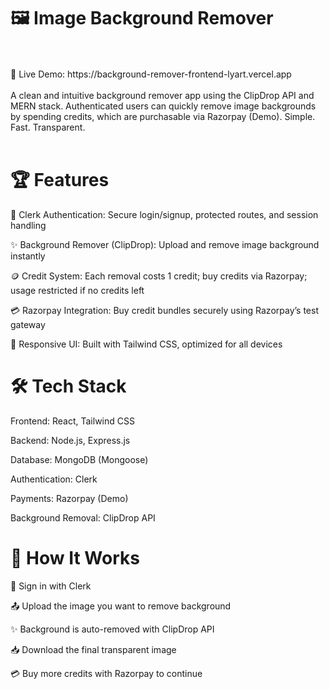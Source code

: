 # 🖼️ Image Background Remover
<br />
<br />
🚀 Live Demo: https://background-remover-frontend-lyart.vercel.app
<br />
<br />
A clean and intuitive background remover app using the ClipDrop API and MERN stack. Authenticated users can quickly remove image backgrounds by spending credits, which are purchasable via Razorpay (Demo). Simple. Fast. Transparent.  
<br />
<br />


# 🏆 Features  
🔐 Clerk Authentication: Secure login/signup, protected routes, and session handling  

✨ Background Remover (ClipDrop): Upload and remove image background instantly  

🪙 Credit System: Each removal costs 1 credit; buy credits via Razorpay; usage restricted if no credits left  

💳 Razorpay Integration: Buy credit bundles securely using Razorpay’s test gateway  

📱 Responsive UI: Built with Tailwind CSS, optimized for all devices  

# 🛠 Tech Stack
Frontend: React, Tailwind CSS

Backend: Node.js, Express.js

Database: MongoDB (Mongoose)

Authentication: Clerk

Payments: Razorpay (Demo)

Background Removal: ClipDrop API

# 🔄 How It Works
🔑 Sign in with Clerk

📤 Upload the image you want to remove background

✨ Background is auto-removed with ClipDrop API

📥 Download the final transparent image

💳 Buy more credits with Razorpay to continue
